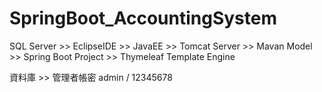 # SpringBoot_AccountingSystem
SQL Server >> EclipseIDE >> JavaEE >> Tomcat Server >> Mavan Model >> Spring Boot Project >> Thymeleaf Template Engine

資料庫 >> 管理者帳密
admin / 12345678
